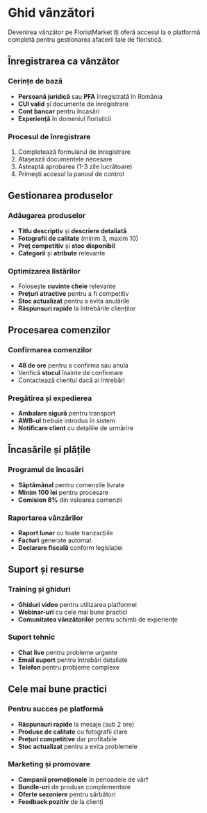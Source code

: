 # Ghid vânzători

Devenirea vânzător pe FloristMarket îți oferă accesul la o platformă completă pentru gestionarea afacerii tale de floristică.

## Înregistrarea ca vânzător

### Cerințe de bază
- **Persoană juridică** sau **PFA** înregistrată în România
- **CUI valid** și documente de înregistrare
- **Cont bancar** pentru încasări
- **Experiență** în domeniul floristicii

### Procesul de înregistrare
1. Completează formularul de înregistrare
2. Atașează documentele necesare
3. Așteaptă aprobarea (1-3 zile lucrătoare)
4. Primești accesul la panoul de control

## Gestionarea produselor

### Adăugarea produselor
- **Titlu descriptiv** și **descriere detaliată**
- **Fotografii de calitate** (minim 3, maxim 10)
- **Preț competitiv** și **stoc disponibil**
- **Categorii** și **atribute** relevante

### Optimizarea listărilor
- Folosește **cuvinte cheie** relevante
- **Prețuri atractive** pentru a fi competitiv
- **Stoc actualizat** pentru a evita anulările
- **Răspunsuri rapide** la întrebările clienților

## Procesarea comenzilor

### Confirmarea comenzilor
- **48 de ore** pentru a confirma sau anula
- Verifică **stocul** înainte de confirmare
- Contactează clientul dacă ai întrebări

### Pregătirea și expedierea
- **Ambalare sigură** pentru transport
- **AWB-ul** trebuie introdus în sistem
- **Notificare client** cu detaliile de urmărire

## Încasările și plățile

### Programul de încasări
- **Săptămânal** pentru comenzile livrate
- **Minim 100 lei** pentru procesare
- **Comision 8%** din valoarea comenzii

### Raportarea vânzărilor
- **Raport lunar** cu toate tranzacțiile
- **Facturi** generate automat
- **Declarare fiscală** conform legislației

## Suport și resurse

### Training și ghiduri
- **Ghiduri video** pentru utilizarea platformei
- **Webinar-uri** cu cele mai bune practici
- **Comunitatea vânzătorilor** pentru schimb de experiențe

### Suport tehnic
- **Chat live** pentru probleme urgente
- **Email suport** pentru întrebări detaliate
- **Telefon** pentru probleme complexe

## Cele mai bune practici

### Pentru succes pe platformă
- **Răspunsuri rapide** la mesaje (sub 2 ore)
- **Produse de calitate** cu fotografii clare
- **Prețuri competitive** dar profitabile
- **Stoc actualizat** pentru a evita problemele

### Marketing și promovare
- **Campanii promoționale** în perioadele de vârf
- **Bundle-uri** de produse complementare
- **Oferte sezoniere** pentru sărbători
- **Feedback pozitiv** de la clienți
